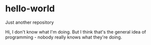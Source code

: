 # hello-world
Just another repository

Hi, I don't know what I'm doing. But I think that's the general idea of programming - nobody really knows what they're doing.
